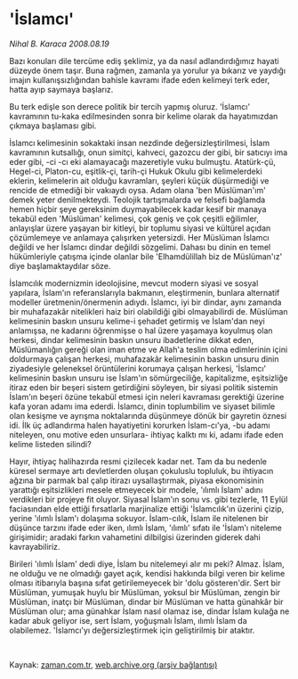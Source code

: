 # 'İslamcı'

*Nihal B. Karaca 2008.08.19*

<tr><td class="metin" colspan="2" style="padding-top: 20px; padding-left: 5px; padding-right: 10px;">Bazı konuları dile tercüme ediş şeklimiz, ya da nasıl adlandırdığımız hayati düzeyde önem taşır. Buna rağmen, zamanla ya yorulur ya bıkarız ve yaydığı imajın kullanışsızlığından bahisle kavramı ifade eden kelimeyi terk eder, hatta ayıp saymaya başlarız.</td></tr><tr><td class="metin" colspan="2" style="padding-top: 20px; padding-left: 5px; padding-right: 10px;"><p>Bu terk edişle son derece politik bir tercih yapmış oluruz. 'İslamcı' kavramının tu-kaka edilmesinden sonra bir kelime olarak da hayatımızdan çıkmaya başlaması gibi.
<p> İslamcı kelimesinin sokaktaki insan nezdinde değersizleştirilmesi, İslam kavramının kutsallığı, onun simitçi, kahveci, gazozcu der gibi, bir satıcıyı ima eder gibi, -ci -cı eki alamayacağı mazeretiyle vuku bulmuştu. Atatürk-çü, Hegel-ci, Platon-cu, eşitlik-çi, tarih-çi Hukuk Okulu gibi kelimelerdeki eklerin, kelimelerin ait olduğu kavramları, şeyleri küçük düşürmediği ve rencide de etmediği bir vakıaydı oysa. Adam olana 'ben Müslüman'ım' demek yeter denilmekteydi. Teolojik tartışmalarda ve felsefi bağlamda hemen hiçbir şeye gereksinim duymayabilecek kadar kesif bir manaya tekabül eden 'Müslüman' kelimesi, çok geniş ve çok çeşitli eğilimler, anlayışlar üzere yaşayan bir kitleyi, bir toplumu siyasi ve kültürel açıdan çözümlemeye ve anlamaya çalışırken yetersizdi. Her Müslüman İslamcı değildi ve her İslamcı dindar değildi sözgelimi. Dahası bu dinin en temel hükümleriyle çatışma içinde olanlar bile 'Elhamdülillah biz de Müslüman'ız' diye başlamaktaydılar söze. 
<p> İslamcılık modernizmin ideolojisine, mevcut modern siyasi ve sosyal yapılara, İslam'ın referanslarıyla bakmanın, eleştirmenin, bunlara alternatif modeller üretmenin/önermenin adıydı. İslamcı, iyi bir dindar, aynı zamanda bir muhafazakâr nitelikleri haiz biri olabildiği gibi olmayabilirdi de. Müslüman kelimesinin baskın unsuru kelime-i şehadet getirmiş ve İslam'dan neyi anlamışsa, ne kadarını öğrenmişse o hal üzere yaşamaya koyulmuş olan herkesi, dindar kelimesinin baskın unsuru ibadetlerine dikkat eden, Müslümanlığın gereği olan iman etme ve Allah'a teslim olma edimlerinin içini doldurmaya çalışan herkesi, muhafazakâr kelimesinin baskın unsuru dinin ziyadesiyle geleneksel örüntülerini korumaya çalışan herkesi, 'İslamcı' kelimesinin baskın unsuru ise İslam'ın sömürgeciliğe, kapitalizme, eşitsizliğe itiraz eden bir beşeri sistem getirdiğini söyleyen, bir siyasi politik sistemin İslam'ın beşeri özüne tekabül etmesi için neleri kavraması gerektiği üzerine kafa yoran adamı ima ederdi. İslamcı, dinin toplumbilim ve siyaset bilimle olan kesişme ve ayrışma noktalarında düşünmeye dönük bir gayretin öznesi idi. İlk üç adlandırma halen hayatiyetini korurken İslam-cı'ya, -bu adamı niteleyen, onu motive eden unsurlara- ihtiyaç kalktı mı ki, adamı ifade eden kelime listeden silindi? 
<p> Hayır, ihtiyaç halihazırda resmi çizilecek kadar net. Tam da bu nedenle küresel sermaye artı devletlerden oluşan çokuluslu topluluk, bu ihtiyacın ağzına bir parmak bal çalıp itirazı uysallaştırmak, piyasa ekonomisinin yarattığı eşitsizlikleri mesele etmeyecek bir modele, 'ılımlı İslam' adını verdikleri bir projeye fit oluyor. Siyasal İslam'ın sonu vs. gibi tezlerle, 11 Eylül faciasından elde ettiği fırsatlarla marjinalize ettiği 'İslamcılık'ın üzerini çizip, yerine 'ılımlı İslam'ı dolaşıma sokuyor. İslam-cılık, İslam ile nitelenen bir düşünce tarzını ifade eder iken, ılımlı İslam, 'ılımlı' sıfatı ile 'İslam'ı niteleme girişimidir; aradaki farkın vahametini dilbilgisi üzerinden giderek dahi kavrayabiliriz. 
<p> Birileri 'ılımlı İslam' dedi diye, İslam bu nitelemeyi alır mı peki? Almaz. İslam, ne olduğu ve ne olmadığı gayet açık, kendisi hakkında bilgi veren bir kelime olması itibarıyla başına sıfat getirilemeyecek bir 'dolu gösteren'dir. Sert bir Müslüman, yumuşak huylu bir Müslüman, yoksul bir Müslüman, zengin bir Müslüman, inatçı bir Müslüman, dindar bir Müslüman ve hatta günahkâr bir Müslüman olur; ama günahkar İslam nasıl olamaz ise, dindar İslam kulağa ne kadar abuk geliyor ise, sert İslam, yoğuşmalı İslam, ılımlı İslam da olabilemez. 'İslamcı'yı değersizleştirmek için geliştirilmiş bir ataktır.
<p><br/></p></p></p></p></p></p></td></tr>

Kaynak: [zaman.com.tr](http://zaman.com.tr/yazar.do?yazino=727443), [web.archive.org (arşiv bağlantısı)](http://web.archive.org/web/20080914090524/http://www.zaman.com.tr:80/yazar.do?yazino=727443)
